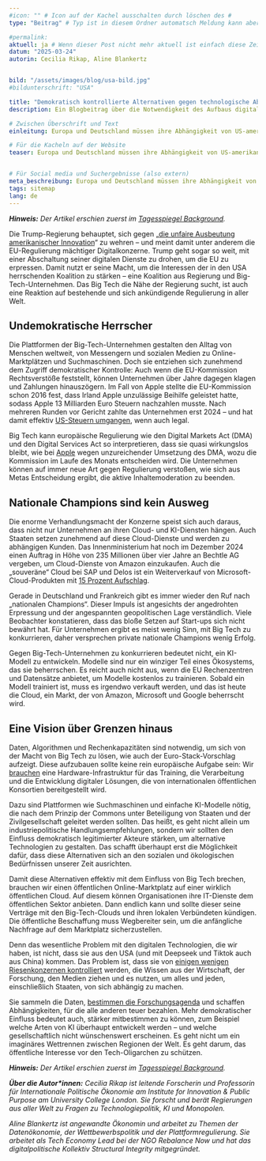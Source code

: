 ```yaml
---
#icon: "" # Icon auf der Kachel ausschalten durch löschen des #
type: "Beitrag" # Typ ist in diesem Ordner automatsch Meldung kann aber hier überschrieben werden z.B. mit "Veröffentlichung" - der Typ erscheint in der Kachel

#permalink: 
aktuell: ja # Wenn dieser Post nicht mehr aktuell ist einfach diese Zeile mit # auskommentieren
datum: "2025-03-24"
autorin: Cecilia Rikap, Aline Blankertz


bild: "/assets/images/blog/usa-bild.jpg"
#bildunterschrift: "USA"

title: "Demokratisch kontrollierte Alternativen gegen technologische Abhängigkeit "
description: Ein Blogbeitrag über die Notwendigkeit des Aufbaus digitaler Infrastrukturen, die demokratisch gestaltet werden können.

# Zwischen Überschrift und Text
einleitung: Europa und Deutschland müssen ihre Abhängigkeit von US-amerikanischen Big-Tech-Unternehmen brechen, so lautet das Credo der Stunde. Doch „Buy European“ und nationale Champions sind nicht die Lösung, schreiben Cecilia Rikap und Aline Blankertz. Stattdessen sollten digitale Infrastrukturen aufgebaut werden, die demokratisch gestaltet werden können. 

# Für die Kacheln auf der Website
teaser: Europa und Deutschland müssen ihre Abhängigkeit von US-amerikanischen Big-Tech-Unternehmen brechen, so lautet das Credo der Stunde. Doch „Buy European“ und nationale Champions sind nicht die Lösung, schreiben Cecilia Rikap und Aline Blankertz. Stattdessen sollten digitale Infrastrukturen aufgebaut werden, die demokratisch gestaltet werden können. 


# Für Social media und Suchergebnisse (also extern)
meta_beschreibung: Europa und Deutschland müssen ihre Abhängigkeit von US-amerikanischen Big-Tech-Unternehmen brechen, so lautet das Credo der Stunde. Doch „Buy European“ und nationale Champions sind nicht die Lösung, schreiben Cecilia Rikap und Aline Blankertz. Stattdessen sollten digitale Infrastrukturen aufgebaut werden, die demokratisch gestaltet werden können.
tags: sitemap
lang: de
---
```

***Hinweis:** Der Artikel erschien zuerst im <a href="https://background.tagesspiegel.de/digitalisierung-und-ki/briefing/demokratisch-kontrollierte-alternativen-gegen-technologische-abhaengigkeit">Tagesspiegel Background</a>.*

Die Trump-Regierung behauptet, sich gegen „<a href="https://www.whitehouse.gov/fact-sheets/2025/02/fact-sheet-president-donald-j-trump-issues-directive-to-prevent-the-unfair-exploitation-of-american-innovation/">die unfaire Ausbeutung amerikanischer Innovation</a>“ zu wehren – und meint damit unter anderem die EU-Regulierung mächtiger Digitalkonzerne. Trump geht sogar so weit, mit einer Abschaltung seiner digitalen Dienste zu drohen, um die EU zu erpressen. Damit nutzt er seine Macht, um die Interessen der in den USA herrschenden Koalition zu stärken – eine Koalition aus Regierung und Big-Tech-Unternehmen. Das Big Tech die Nähe der Regierung sucht, ist auch eine Reaktion auf bestehende und sich ankündigende Regulierung in aller Welt.

<h2 class="h4">Undemokratische Herrscher</h2>

Die Plattformen der Big-Tech-Unternehmen gestalten den Alltag von Menschen weltweit, von Messengern und sozialen Medien zu Online-Marktplätzen und Suchmaschinen. Doch sie entziehen sich zunehmend dem Zugriff demokratischer Kontrolle: Auch wenn die EU-Kommission Rechtsverstöße feststellt, können Unternehmen über Jahre dagegen klagen und Zahlungen hinauszögern. Im Fall von Apple stellte die EU-Kommission schon 2016 fest, dass Irland Apple unzulässige Beihilfe geleistet hatte, sodass Apple 13 Milliarden Euro Steuern nachzahlen musste. Nach mehreren Runden vor Gericht zahlte das Unternehmen erst 2024 – und hat damit effektiv <a href="https://www.ftm.eu/articles/apple-pay-back-13-billion-euros-taxes-still-wins?utm_medium=social&utm_campaign=sharebuttonleden&utm_source=linkbutton&share=W0pGBrTLLJDTyPMkyKjiQjr3JJyQC5FWtgapY39UzZpgskK1ctHZRa7lo7YHNJQ%3D">US-Steuern umgangen</a>, wenn auch legal.

Big Tech kann europäische Regulierung wie den Digital Markets Act (DMA) und den Digital Services Act so interpretieren, dass sie quasi wirkungslos bleibt, wie bei <a href="https://ec.europa.eu/commission/presscorner/detail/en/ip_24_3433">Apple</a> wegen unzureichender Umsetzung des DMA, wozu die Kommission im Laufe des Monats entscheiden wird. Die Unternehmen können auf immer neue Art gegen Regulierung verstoßen, wie sich aus Metas Entscheidung ergibt, die aktive Inhaltemoderation zu beenden.


<h2 class="h4">Nationale Champions sind kein Ausweg</h2>

Die enorme Verhandlungsmacht der Konzerne speist sich auch daraus, dass nicht nur Unternehmen an ihren Cloud- und KI-Diensten hängen. Auch Staaten setzen zunehmend auf diese Cloud-Dienste und werden zu abhängigen Kunden. Das Innenministerium hat noch im Dezember 2024 einen Auftrag in Höhe von 235 Millionen über vier Jahre an Bechtle AG vergeben, um Cloud-Dienste von Amazon einzukaufen. Auch die „souveräne“ Cloud bei SAP und Delos ist ein Weiterverkauf von Microsoft-Cloud-Produkten mit <a href="https://background.tagesspiegel.de/digitalisierung-und-ki/briefing/delos-cloud-veroeffentlicht-preisliste-15-prozent-aufschlag">15 Prozent Aufschlag</a>.

Gerade in Deutschland und Frankreich gibt es immer wieder den Ruf nach „nationalen Champions“. Dieser Impuls ist angesichts der angedrohten Erpressung und der angespannten geopolitischen Lage verständlich. Viele Beobachter konstatieren, dass das bloße Setzen auf Start-ups sich nicht bewährt hat. Für Unternehmen ergibt es meist wenig Sinn, mit Big Tech zu konkurrieren, daher versprechen private nationale Champions wenig Erfolg.

Gegen Big-Tech-Unternehmen zu konkurrieren bedeutet nicht, ein KI-Modell zu entwickeln. Modelle sind nur ein winziger Teil eines Ökosystems, das sie beherrschen. Es reicht auch nicht aus, wenn die EU Rechenzentren und Datensätze anbietet, um Modelle kostenlos zu trainieren. Sobald ein Modell trainiert ist, muss es irgendwo verkauft werden, und das ist heute die Cloud, ein Markt, der von Amazon, Microsoft und Google beherrscht wird.

<h2 class="h4">Eine Vision über Grenzen hinaus</h2>
Daten, Algorithmen und Rechenkapazitäten sind notwendig, um sich von der Macht von Big Tech zu lösen, wie auch der Euro-Stack-Vorschlag aufzeigt. Diese aufzubauen sollte keine rein europäische Aufgabe sein: Wir <a href="https://www.ucl.ac.uk/bartlett/public-purpose/publications/2024/dec/reclaiming-digital-sovereignty">brauchen</a> eine Hardware-Infrastruktur für das Training, die Verarbeitung und die Entwicklung digitaler Lösungen, die von internationalen öffentlichen Konsortien bereitgestellt wird.

Dazu sind Plattformen wie Suchmaschinen und einfache KI-Modelle nötig, die nach dem Prinzip der Commons unter Beteiligung von Staaten und der Zivilgesellschaft geleitet werden sollten. Das heißt, es geht nicht allein um industriepolitische Handlungsempfehlungen, sondern wir sollten den Einfluss demokratisch legitimierter Akteure stärken, um alternative Technologien zu gestalten. Das schafft überhaupt erst die Möglichkeit dafür, dass diese Alternativen sich an den sozialen und ökologischen Bedürfnissen unserer Zeit ausrichten.

Damit diese Alternativen effektiv mit dem Einfluss von Big Tech brechen, brauchen wir einen öffentlichen Online-Marktplatz auf einer wirklich öffentlichen Cloud. Auf diesem können Organisationen ihre IT-Dienste dem öffentlichen Sektor anbieten. Dann endlich kann und sollte dieser seine Verträge mit den Big-Tech-Clouds und ihren lokalen Verbündeten kündigen. Die öffentliche Beschaffung muss Wegbereiter sein, um die anfängliche Nachfrage auf dem Marktplatz sicherzustellen.

Denn das wesentliche Problem mit den digitalen Technologien, die wir haben, ist nicht, dass sie aus den USA (und mit Deepseek und Tiktok auch aus China) kommen. Das Problem ist, dass sie von <a href="https://www.taylorfrancis.com/books/mono/10.4324/9780429341489/capitalism-power-innovation-cecilia-rikap">einigen wenigen Riesenkonzernen kontrolliert</a> werden, die Wissen aus der Wirtschaft, der Forschung, den Medien ziehen und es nutzen, um alles und jeden, einschließlich Staaten, von sich abhängig zu machen.

Sie sammeln die Daten, <a href="https://www.tandfonline.com/doi/full/10.1080/09692290.2024.2365757">bestimmen die Forschungsagenda</a> und schaffen Abhängigkeiten, für die alle anderen teuer bezahlen. Mehr demokratischer Einfluss bedeutet auch, stärker mitbestimmen zu können, zum Beispiel welche Arten von KI überhaupt entwickelt werden – und welche gesellschaftlich nicht wünschenswert erscheinen. Es geht nicht um ein imaginäres Wettrennen zwischen Regionen der Welt. Es geht darum, das öffentliche Interesse vor den Tech-Oligarchen zu schützen.


***Hinweis:** Der Artikel erschien zuerst im <a href="https://background.tagesspiegel.de/digitalisierung-und-ki/briefing/demokratisch-kontrollierte-alternativen-gegen-technologische-abhaengigkeit">Tagesspiegel Background</a>.*

***Über die Autor&ast;innen:** Cecilia Rikap ist leitende Forscherin und Professorin für Internationale Politische Ökonomie am Institute for Innovation & Public Purpose am University College London. Sie forscht und berät Regierungen aus aller Welt zu Fragen zu Technologiepolitik, KI und Monopolen.*

*Aline Blankertz ist angewandte Ökonomin und arbeitet zu Themen der Datenökonomie, der Wettbewerbspolitik und der Plattformregulierung. Sie arbeitet als Tech Economy Lead bei der NGO Rebalance Now und hat das digitalpolitische Kollektiv Structural Integrity mitgegründet.*
